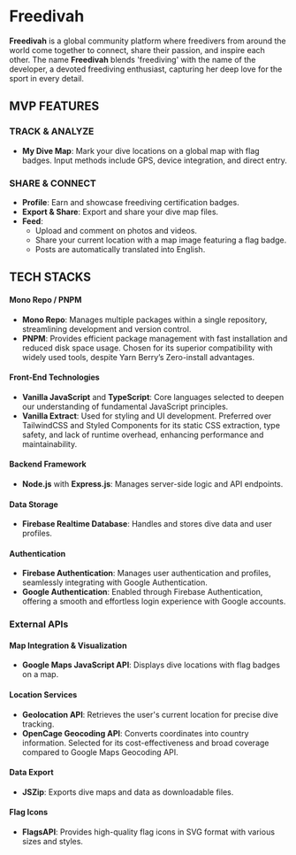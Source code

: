 # Freedivah
**Freedivah** is a global community platform where freedivers from around the world come together to connect, share their passion, and inspire each other. The name **Freedivah** blends 'freediving' with the name of the developer, a devoted freediving enthusiast, capturing her deep love for the sport in every detail.
## MVP FEATURES
### TRACK & ANALYZE

- **My Dive Map**: Mark your dive locations on a global map with flag badges. Input methods include GPS, device integration, and direct entry.
### SHARE & CONNECT

- **Profile**: Earn and showcase freediving certification badges.
- **Export & Share**: Export and share your dive map files.
- **Feed**:
    - Upload and comment on photos and videos.
    - Share your current location with a map image featuring a flag badge.
    - Posts are automatically translated into English.

## TECH STACKS

#### Mono Repo / PNPM

- **Mono Repo**: Manages multiple packages within a single repository, streamlining development and version control.
- **PNPM**: Provides efficient package management with fast installation and reduced disk space usage. Chosen for its superior compatibility with widely used tools, despite Yarn Berry’s Zero-install advantages.

#### Front-End Technologies

- **Vanilla JavaScript** and **TypeScript**: Core languages selected to deepen our understanding of fundamental JavaScript principles.
- **Vanilla Extract**: Used for styling and UI development. Preferred over TailwindCSS and Styled Components for its static CSS extraction, type safety, and lack of runtime overhead, enhancing performance and maintainability.

#### Backend Framework

- **Node.js** with **Express.js**: Manages server-side logic and API endpoints.

#### Data Storage

- **Firebase Realtime Database**: Handles and stores dive data and user profiles.

#### Authentication

- **Firebase Authentication**: Manages user authentication and profiles, seamlessly integrating with Google Authentication.
- **Google Authentication**: Enabled through Firebase Authentication, offering a smooth and effortless login experience with Google accounts.


### External APIs

#### Map Integration & Visualization

- **Google Maps JavaScript API**: Displays dive locations with flag badges on a map.

#### Location Services

- **Geolocation API**: Retrieves the user's current location for precise dive tracking.
- **OpenCage Geocoding API**: Converts coordinates into country information. Selected for its cost-effectiveness and broad coverage compared to Google Maps Geocoding API.

#### Data Export

- **JSZip**: Exports dive maps and data as downloadable files.

#### Flag Icons

- **FlagsAPI**: Provides high-quality flag icons in SVG format with various sizes and styles.
